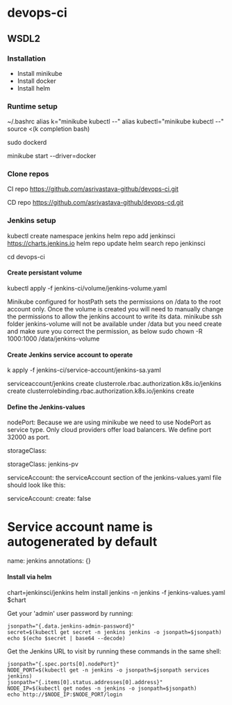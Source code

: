 # devops-ci

## WSDL2

### Installation

- Install minikube
- Install docker
- Install helm


### Runtime setup

~/.bashrc
  alias k="minikube kubectl --"
  alias kubectl="minikube kubectl --"
  source <(k completion bash)

sudo dockerd

minikube start --driver=docker


### Clone repos

CI repo
  https://github.com/asrivastava-github/devops-ci.git

CD repo
  https://github.com/asrivastava-github/devops-cd.git


### Jenkins setup

  kubectl create namespace jenkins
  helm repo add jenkinsci https://charts.jenkins.io
  helm repo update
  helm search repo jenkinsci

cd devops-ci

#### Create persistant volume
  kubectl apply -f jenkins-ci/volume/jenkins-volume.yaml
  
  Minikube configured for hostPath sets the permissions on /data to the root account only. Once the volume is created you will need to manually change the permissions to allow the jenkins account to write its data.
    minikube ssh
    folder jenkins-volume will not be available under /data but you need create and make sure you correct the permission, as below
    sudo chown -R 1000:1000 /data/jenkins-volume


#### Create Jenkins service account to operate
  k apply -f jenkins-ci/service-account/jenkins-sa.yaml

  serviceaccount/jenkins create
  clusterrole.rbac.authorization.k8s.io/jenkins create
  clusterrolebinding.rbac.authorization.k8s.io/jenkins create


#### Define the Jenkins-values

  nodePort: Because we are using minikube we need to use NodePort as service type. Only cloud providers offer load balancers. We define port 32000 as port.

  storageClass:

  storageClass: jenkins-pv

  serviceAccount: the serviceAccount section of the jenkins-values.yaml file should look like this:

  serviceAccount:
    create: false
  # Service account name is autogenerated by default
  name: jenkins
  annotations: {}

#### Install via helm

  chart=jenkinsci/jenkins
  helm install jenkins -n jenkins -f jenkins-values.yaml $chart

  

  Get your 'admin' user password by running:

    jsonpath="{.data.jenkins-admin-password}"
    secret=$(kubectl get secret -n jenkins jenkins -o jsonpath=$jsonpath)
    echo $(echo $secret | base64 --decode)


    

  Get the Jenkins URL to visit by running these commands in the same shell:

    jsonpath="{.spec.ports[0].nodePort}"
    NODE_PORT=$(kubectl get -n jenkins -o jsonpath=$jsonpath services jenkins)
    jsonpath="{.items[0].status.addresses[0].address}"
    NODE_IP=$(kubectl get nodes -n jenkins -o jsonpath=$jsonpath)
    echo http://$NODE_IP:$NODE_PORT/login







